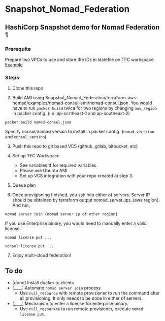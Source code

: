 # Snapshot_Nomad_Federation

## HashiCorp Snapshot demo for Nomad Federation 1

### Prerequite

Prepare two VPCs to use and store the IDs in statefile on TFC workspace.
[Example](https://github.com/masatomo-ito2/aws_masa_vpc)

### Steps

1. Clone this repo

2. Build AMI using Snapshot_Nomad_Federation/terraform-aws-nomad/examples/nomad-consul-ami/nomad-consul.json. You would have to run `packer build` twice for two regions by changing `aws_region` in packer config. (i.e. ap-northeast-1 and ap-southeast-2)
```
packer build nomad-consul.json
```

Specify consul/nomad version to install in packer config. (`nomad_verision` and `consul_version`)

3. Push this repo to git based VCS (github, gitlab, bitbucket, etc)
	
4. Set up TFC Workspace
	- See variables.tf for required variables.
	- Please use Ubuntu AMI
	- Set up VCS integration with your repo created at step 3.

5. Queue plan

6. Once provigioning finished, you ssh into either of servers. Server IP should be obtained by terraform output nomad_server_ips_{aws region}. And run,
```
nomad server join {nomad server ip of other region}
```

If you use Enterprise binary, you would need to manually enter a valid license.
```
nomad license put ...
```
```
consul license put ...
```

7. Enjoy multi-cloud federation!


## To do
* [done] Install docker to clients
* [____] Automate `nomad server join` process.
	- Use `null_resource` with remote provisioner to run the command after all provisioning. It only needs to be done in either of servers.
* [____] Mechanism to enter a license for enterprise binary.
	- Use `null_resourxce` to run remote provisioner, execute `nomad license put`.






